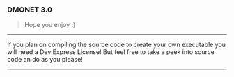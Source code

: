 ### DMONET 3.0
>Hope you enjoy :)

---

If you plan on compiling the source code to create your own executable you will need a Dev Express License!
But feel free to take a peek into source code an do as you please!

---